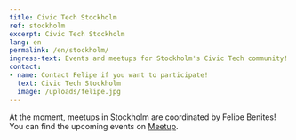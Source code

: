 ```yaml
---
title: Civic Tech Stockholm
ref: stockholm
excerpt: Civic Tech Stockholm
lang: en
permalink: /en/stockholm/
ingress-text: Events and meetups for Stockholm's Civic Tech community!
contact:
- name: Contact Felipe if you want to participate!
  text: Civic Tech Stockholm
  image: /uploads/felipe.jpg
---
```


At the moment, meetups in Stockholm are coordinated by Felipe Benites! You can find the upcoming events on [Meetup](https://www.meetup.com/stockholm-civic-tech-meetup-group).
